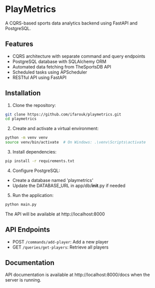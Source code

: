 # PlayMetrics

A CQRS-based sports data analytics backend using FastAPI and PostgreSQL.

## Features

- CQRS architecture with separate command and query endpoints
- PostgreSQL database with SQLAlchemy ORM
- Automated data fetching from TheSportsDB API
- Scheduled tasks using APScheduler
- RESTful API using FastAPI

## Installation

1. Clone the repository:
```bash
git clone https://github.com/ifarouk/playmetrics.git
cd playmetrics
```

2. Create and activate a virtual environment:
```bash
python -m venv venv
source venv/bin/activate  # On Windows: .\venv\Scripts\activate
```

3. Install dependencies:
```bash
pip install -r requirements.txt
```

4. Configure PostgreSQL:
- Create a database named 'playmetrics'
- Update the DATABASE_URL in app/db/__init__.py if needed

5. Run the application:
```bash
python main.py
```

The API will be available at http://localhost:8000

## API Endpoints

- POST `/commands/add-player`: Add a new player
- GET `/queries/get-players`: Retrieve all players

## Documentation

API documentation is available at http://localhost:8000/docs when the server is running.